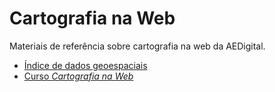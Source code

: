 # Cartografia na Web

Materiais de referência sobre cartografia na web da AEDigital.

* [Índice de dados geoespaciais](fontes_dados.md)
* [Curso *Cartografia na Web*](https://github.com/aedigital/cartografia-na-web/wiki)
